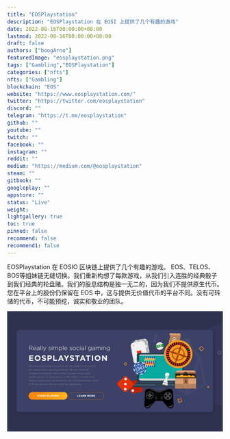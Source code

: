 ```yaml
---
title: "EOSPlaystation"
description: "EOSPlaystation 在 EOSI 上提供了几个有趣的游戏"
date: 2022-08-16T00:00:00+08:00
lastmod: 2022-08-16T00:00:00+08:00
draft: false
authors: ["boogArno"]
featuredImage: "eosplaystation.png"
tags: ["Gambling","EOSPlaystation"]
categories: ["nfts"]
nfts: ["Gambling"]
blockchain: "EOS"
website: "https://www.eosplaystation.com/"
twitter: "https://twitter.com/eosplaystation"
discord: ""
telegram: "https://t.me/eosplaystation"
github: ""
youtube: ""
twitch: ""
facebook: ""
instagram: ""
reddit: ""
medium: "https://medium.com/@eosplaystation"
steam: ""
gitbook: ""
googleplay: ""
appstore: ""
status: "Live"
weight: 
lightgallery: true
toc: true
pinned: false
recommend: false
recommend1: false
---
```


EOSPlaystation 在 EOSIO 区块链上提供了几个有趣的游戏。 EOS、TELOS、BOS等姐妹链无缝切换。我们重新构想了每款游戏，从我们引入连胜的经典骰子到我们经典的轮盘赌。我们的股息结构是独一无二的，因为我们不提供原生代币。您在平台上的股份仍保留在 EOS 中，这与提供无价值代币的平台不同。没有可转储的代币，不可能预挖，诚实和敬业的团队。

![eosplaystation-dapp-gambling-eos-image1_524262305f738e26d448d0395e4166bf](eosplaystation-dapp-gambling-eos-image1_524262305f738e26d448d0395e4166bf.png)